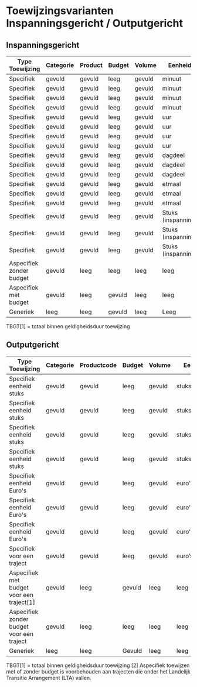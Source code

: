 # Toewijzingsvarianten Inspanningsgericht / Outputgericht

## Inspanningsgericht

|Type Toewijzing|Categorie|Product|Budget|Volume|Eenheid|Frequentie|Einddatum|
|---------|------|------|----|------|------|---------------|---------------|
|Specifiek|gevuld|gevuld|leeg|gevuld|minuut|dag|Optioneel|
|Specifiek|gevuld|gevuld|leeg|gevuld|minuut|week|Verplicht|
|Specifiek|gevuld|gevuld|leeg|gevuld|minuut|maand|Optioneel|
|Specifiek|gevuld|gevuld|leeg|gevuld|minuut|TBGT[1]|Optioneel|
|Specifiek|gevuld|gevuld|leeg|gevuld|uur|dag|Optioneel|
|Specifiek|gevuld|gevuld|leeg|gevuld|uur|week|Verplicht|
|Specifiek|gevuld|gevuld|leeg|gevuld|uur|maand|Optioneel|
|Specifiek|gevuld|gevuld|leeg|gevuld|uur|TBGT[1]|Optioneel|
|Specifiek|gevuld|gevuld|leeg|gevuld|dagdeel|week|Verplicht|
|Specifiek|gevuld|gevuld|leeg|gevuld|dagdeel|maand|Optioneel|
|Specifiek|gevuld|gevuld|leeg|gevuld|dagdeel|TBGT[1]|Optioneel|
|Specifiek|gevuld|gevuld|leeg|gevuld|etmaal|week|Verplicht|
|Specifiek|gevuld|gevuld|leeg|gevuld|etmaal|maand|Optioneel|
|Specifiek|gevuld|gevuld|leeg|gevuld|etmaal|TBGT[1]|Optioneel|
|Specifiek|gevuld|gevuld|leeg|gevuld|Stuks (inspanning)|week|Verplicht|
|Specifiek|gevuld|gevuld|leeg|gevuld|Stuks (inspanning)|maand|Optioneel|
|Specifiek|gevuld|gevuld|leeg|gevuld|Stuks (inspanning)|TBGT[1]|Optioneel|
|Aspecifiek zonder budget|gevuld|leeg|leeg|leeg|leeg|leeg|Optioneel|
|Aspecifiek met budget|gevuld|leeg|gevuld|leeg|leeg|leeg|Verplicht|
|Generiek|leeg|leeg|gevuld|leeg|Leeg|leeg|Verplicht|

TBGT[1] = totaal binnen geldigheidsduur toewijzing


## Outputgericht

|Type Toewijzing|Categorie|Productcode|Budget|Volume|Eenheid|Frequentie|Einddatum|
|---------|------|------|----|------|------|---------------|---------------|
|Specifiek eenheid stuks|gevuld|gevuld|leeg|gevuld|stuks(output)|Dag|Optioneel|
|Specifiek eenheid stuks|gevuld|gevuld|leeg|gevuld|stuks(output)|Week|Verplicht|
|Specifiek eenheid stuks|gevuld|gevuld|leeg|gevuld|stuks(output)|Maand|Optioneel|
|Specifiek eenheid stuks|gevuld|gevuld|leeg|gevuld|stuks(output)|TBGT[1]|Optioneel|
|Specifiek eenheid Euro's|gevuld|gevuld|leeg|gevuld|euro's|Week|Verplicht|
|Specifiek eenheid Euro's|gevuld|gevuld|leeg|gevuld|euro's|Maand|Optioneel|
|Specifiek eenheid Euro's|gevuld|gevuld|leeg|gevuld|euro's|TBGT[1]|Optioneel|
|Specifiek voor een traject|gevuld|gevuld|leeg|gevuld|euro’s|TBGT[1]|Verplicht|
|Aspecifiek met budget voor een traject[1]|gevuld|leeg|gevuld|leeg|leeg|Leeg|Optioneel|
|Aspecifiek zonder budget voor een traject|gevuld|leeg|leeg|leeg|leeg|Leeg|Optioneel|
|Generiek|leeg|leeg|Gevuld|leeg|leeg|Leeg|Optioneel|

TBGT[1] = totaal binnen geldigheidsduur toewijzing
[2] Aspecifiek toewijzen met of zonder budget is voorbehouden aan trajecten die onder het Landelijk Transitie Arrangement (LTA) vallen.




